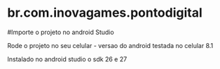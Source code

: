 # br.com.inovagames.pontodigital

#Importe o projeto no android Studio

Rode o projeto no seu celular - versao do android testada no celular 8.1

Instalado no android studio o sdk 26 e 27
